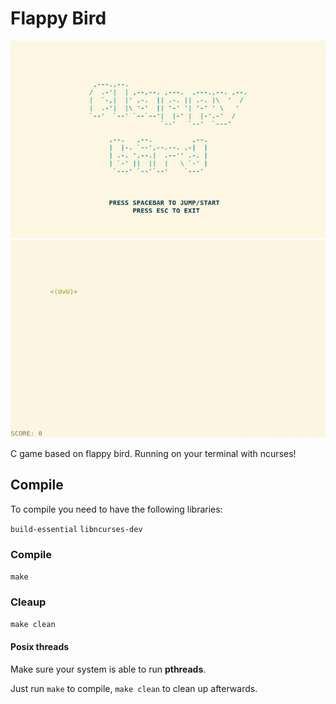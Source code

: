 # Flappy Bird

![Splash screen](media/splash.jpg)
![Demo GIF](media/demo.gif)

C game based on flappy bird. Running on your terminal with ncurses!

## Compile
To compile you need to have the following libraries:

`build-essential` `libncurses-dev`

### Compile
`make`

### Cleaup
`make clean`

#### Posix threads
Make sure your system is able to run **pthreads**.

Just run `make` to compile, `make clean` to clean up afterwards.

